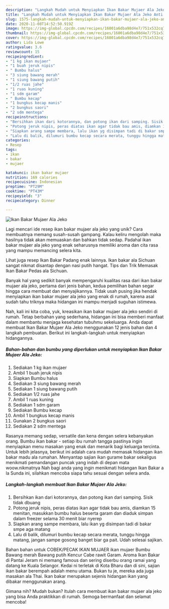 ```yaml
---
description: "Langkah Mudah untuk Menyiapkan Ikan Bakar Mujaer Ala Jeko Anti Gagal"
title: "Langkah Mudah untuk Menyiapkan Ikan Bakar Mujaer Ala Jeko Anti Gagal"
slug: 1575-langkah-mudah-untuk-menyiapkan-ikan-bakar-mujaer-ala-jeko-anti-gagal
date: 2020-11-08T14:52:50.919Z
image: https://img-global.cpcdn.com/recipes/16001a6dba98d4e7/751x532cq70/ikan-bakar-mujaer-ala-jeko-foto-resep-utama.jpg
thumbnail: https://img-global.cpcdn.com/recipes/16001a6dba98d4e7/751x532cq70/ikan-bakar-mujaer-ala-jeko-foto-resep-utama.jpg
cover: https://img-global.cpcdn.com/recipes/16001a6dba98d4e7/751x532cq70/ikan-bakar-mujaer-ala-jeko-foto-resep-utama.jpg
author: Lida Lowe
ratingvalue: 3.6
reviewcount: 15
recipeingredient:
- "1 kg ikan mujaer"
- "1 buah jeruk nipis"
- " Bumbu halus"
- "3 siung bawang merah"
- "1 siung bawang putih"
- "1/2 ruas jahe"
- "1 ruas kuning"
- "1 sdm garam"
- " Bumbu kecap"
- "1 bungkus kecap manis"
- "2 bungkus saori"
- "2 sdm mentega"
recipeinstructions:
- "Bersihkan ikan dari kotorannya, dan potong ikan dari samping. Sisik tidak dbuang"
- "Potong jeruk nipis, peras diatas ikan agar tidak bau amis, diamkan 15 menitan, masukkan bumbu halus beserta garam dan diaduk simpan dalam freezer selama 30 menit biar nyerep"
- "Siapkan arang sampe membara, lalu ikan yg disimpan tadi di bakar smpe aga matang"
- "Lalu di balik, dilumuri bumbu kecap secara merata, tunggu hingga matang, jangan sampe gosong banget biar ga pait. Udah selesai sajikan."
categories:
- Resep
tags:
- ikan
- bakar
- mujaer

katakunci: ikan bakar mujaer 
nutrition: 169 calories
recipecuisine: Indonesian
preptime: "PT29M"
cooktime: "PT43M"
recipeyield: "3"
recipecategory: Dinner

---
```



![Ikan Bakar Mujaer Ala Jeko](https://img-global.cpcdn.com/recipes/16001a6dba98d4e7/751x532cq70/ikan-bakar-mujaer-ala-jeko-foto-resep-utama.jpg)

Lagi mencari ide resep ikan bakar mujaer ala jeko yang unik? Cara membuatnya memang susah-susah gampang. Kalau keliru mengolah maka hasilnya tidak akan memuaskan dan bahkan tidak sedap. Padahal ikan bakar mujaer ala jeko yang enak seharusnya memiliki aroma dan cita rasa yang mampu memancing selera kita.

Lihat juga resep Ikan Bakar Padang enak lainnya. Ikan bakar ala Sichuan sangat nikmat disantap dengan nasi putih hangat. Tips dan Trik Memasak Ikan Bakar Pedas ala Sichuan.

Banyak hal yang sedikit banyak mempengaruhi kualitas rasa dari ikan bakar mujaer ala jeko, pertama dari jenis bahan, kedua pemilihan bahan segar hingga cara membuat dan menyajikannya. Tidak usah pusing jika hendak menyiapkan ikan bakar mujaer ala jeko yang enak di rumah, karena asal sudah tahu triknya maka hidangan ini mampu menjadi suguhan istimewa.


Nah, kali ini kita coba, yuk, kreasikan ikan bakar mujaer ala jeko sendiri di rumah. Tetap berbahan yang sederhana, hidangan ini bisa memberi manfaat dalam membantu menjaga kesehatan tubuhmu sekeluarga. Anda dapat membuat Ikan Bakar Mujaer Ala Jeko menggunakan 12 jenis bahan dan 4 langkah pembuatan. Berikut ini langkah-langkah untuk menyiapkan hidangannya.

<!--inarticleads1-->

##### Bahan-bahan dan bumbu yang diperlukan untuk menyiapkan Ikan Bakar Mujaer Ala Jeko:

1. Sediakan 1 kg ikan mujaer
1. Ambil 1 buah jeruk nipis
1. Siapkan  Bumbu halus
1. Sediakan 3 siung bawang merah
1. Sediakan 1 siung bawang putih
1. Sediakan 1/2 ruas jahe
1. Ambil 1 ruas kuning
1. Sediakan 1 sdm garam
1. Sediakan  Bumbu kecap
1. Ambil 1 bungkus kecap manis
1. Gunakan 2 bungkus saori
1. Sediakan 2 sdm mentega


Rasanya memang sedap, versatile dan kena dengan selera kebanyakan orang. Bumbu ikan bakar - setiap ibu rumah tangga pastinya ingin menyiapkan menu masakan yang enak dan menarik bagi keluarga tercinta. Untuk lebih jelasnya, berikut ini adalah cara mudah memasak hidangan ikan bakar madu ala rumahan. Menyantap sajian ikan gurame bakar sekaligus menikmati pemandangan puncak yang indah di depan mata woow.nikmatnya Nah bagi anda yang ingin menikmati hidangan Ikan Bakar a la Sunda ini, silahkan mencoba siapa tahu sesuai dengan selera anda. 

<!--inarticleads2-->

##### Langkah-langkah membuat Ikan Bakar Mujaer Ala Jeko:

1. Bersihkan ikan dari kotorannya, dan potong ikan dari samping. Sisik tidak dbuang
1. Potong jeruk nipis, peras diatas ikan agar tidak bau amis, diamkan 15 menitan, masukkan bumbu halus beserta garam dan diaduk simpan dalam freezer selama 30 menit biar nyerep
1. Siapkan arang sampe membara, lalu ikan yg disimpan tadi di bakar smpe aga matang
1. Lalu di balik, dilumuri bumbu kecap secara merata, tunggu hingga matang, jangan sampe gosong banget biar ga pait. Udah selesai sajikan.


Bahan bahan untuk COBEK/PECAK IKAN MUJAER ikan mujaer Bumbu Bawang merah Bawang putih Kencur Cabe rawit Garam. Aroma Ikan Bakar di Pantai Jeram ni memang famous dan sering diserbu orang ramai yang datang ke Kuala Selangor. Kedai ni terletak di Kota Bharu dan di sini, sajian ikan bakar berempah adalah menu utama. Bukan tu je, mereka ada juga masakan ala Thai. Ikan bakar merupakan sejenis hidangan ikan yang dibakar menggunakan arang. 

Gimana nih? Mudah bukan? Itulah cara membuat ikan bakar mujaer ala jeko yang bisa Anda praktikkan di rumah. Semoga bermanfaat dan selamat mencoba!
